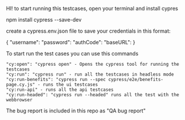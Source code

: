 HI! to start running this testcases, open your terminal and install cypres 

npm install cypress --save-dev 

create a cypress.env.json file to save your credentials in this format:

{
  "username": 
  "password":
  "authCode":
  "baseURL": 
}



To start run the test cases you can use this commands 

    "cy:open": "cypress open" - Opens the cypress tool for running the testcases
    "cy:run": "cypress run" - run all the testcases in headless mode
    "cy:run-benefits": "cypress run --spec cypress/e2e/benefits-page.cy.js" - runs the ui testcases
    "cy:run-api" - runs all the api testcases
    "cy:run-headed": "cypress run --headed" runs all the test with the webbrowser

The bug report is included in this repo as "QA bug report"